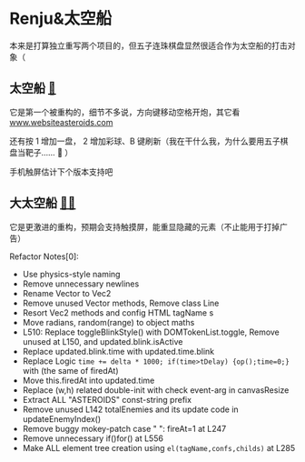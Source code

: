 # Renju&太空船

本来是打算独立重写两个项目的，但五子连珠棋盘显然很适合作为太空船的打击对象（

## 太空船 [👾](spaceship.html)

它是第一个被重构的，细节不多说，方向键移动空格开炮，其它看 www.websiteasteroids.com

还有按 1 增加一盘， 2 增加彩球、B 键刷新（我在干什么我，为什么要用五子棋盘当靶子…… 🤪 ）

手机触屏估计下个版本支持吧

## 大太空船 [👾👾](spaceship.html?spaceship.js)

它是更激进的重构，预期会支持触摸屏，能重显隐藏的元素（不止能用于打掉广告）

Refactor Notes[0]:

- Use physics-style naming
- Remove unnecessary newlines
- Rename Vector to Vec2
- Remove unused Vector methods, Remove class Line
- Resort Vec2 methods and config HTML tagName s
- Move radians, random(range) to object maths
- L510: Replace toggleBlinkStyle() with DOMTokenList.toggle, Remove unused at L150, and updated.blink.isActive
- Replace updated.blink.time with updated.time.blink
- Replace Logic `time += delta * 1000; if(time>tDelay) {op();time=0;}` with (the same of firedAt)
- Move this.firedAt into updated.time
- Replace (w,h) related double-init with check event-arg in canvasResize
- Extract ALL "ASTEROIDS" const-string prefix
- Remove unused L142 totalEnemies and its update code in updateEnemyIndex()
- Remove buggy mokey-patch case " ": fireAt=1 at L247
- Remove unnecessary if()for() at L556
- Make ALL element tree creation using `el(tagName,confs,childs)` at L285
